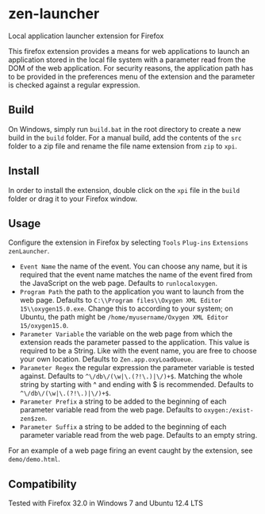 zen-launcher
============

Local application launcher extension for Firefox

This firefox extension provides a means for web applications to launch an application stored in the local file system with a parameter read from the DOM of the web application. For security reasons, the application path has to be provided in the preferences menu of the extension and the parameter is checked against a regular expression.

Build
-----

On Windows, simply run `build.bat` in the root directory to create a new build in the `build` folder. For a manual build, add the contents of the `src` folder to a zip file and rename the file name extension from `zip` to `xpi`.

Install
-------

In order to install the extension, double click on the `xpi` file in the `build` folder or drag it to your Firefox window.

Usage
-----

Configure the extension in Firefox by selecting `Tools` `Plug-ins` `Extensions` `zenLauncher`.

- `Event Name` the name of the event. You can choose any name, but it is required that the event name matches the name of the event fired from the JavaScript on the web page. Defaults to  `runlocaloxygen`.
- `Program Path` the path to the application you want to launch from the web page. Defaults to `C:\\Program files\\Oxygen XML Editor 15\\oxygen15.0.exe`. Change this to according to your system; on Ubuntu, the path might be `/home/myusername/Oxygen XML Editor 15/oxygen15.0`.
- `Parameter Variable` the variable on the web page from which the extension reads the parameter passed to the application. This value is required to be a String. Like with the event name, you are free to choose your own location. Defaults to `Zen.app.oxyLoadQueue`.
- `Parameter Regex` the regular expression the parameter variable is tested against. Defaults to `^\/db\/(\w|\.(?!\.)|\/)+$`. Matching the whole string by starting with ^ and ending with $ is recommended. Defaults to `^\/db\/(\w|\.(?!\.)|\/)+$`.
- `Parameter Prefix` a string to be added to the beginning of each parameter variable read from the web page. Defaults to `oxygen:/exist-zen$zen`. 
- `Parameter Suffix` a string to be added to the beginning of each parameter variable read from the web page. Defaults to an empty string.

For an example of a web page firing an event caught by the extension, see `demo/demo.html`.

Compatibility
-------------
Tested with Firefox 32.0 in Windows 7 and Ubuntu 12.4 LTS
